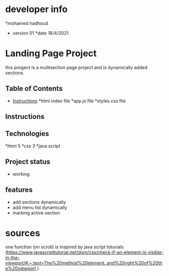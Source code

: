 # developer info
*mohamed hadhoud
* version 01
*date 18/4/2021

# Landing Page Project
this progect is a multisection page project and is dynamically added sections.
## Table of Contents

* [Instructions](#instructions)
*html index file
*app.js file
*styles.css file
## Instructions

## Technologies
*html 5
*css 3
*java script

## Project status
* working 

## features
* add sections dynamically 
* add menu list dynamically
* marking active section

# sources
one function (on scroll) is inspired by java script toturials (https://www.javascripttutorial.net/dom/css/check-if-an-element-is-visible-in-the-viewport/#:~:text=The%20method%20element.,and%20right%20of%20the%20viewport.) 